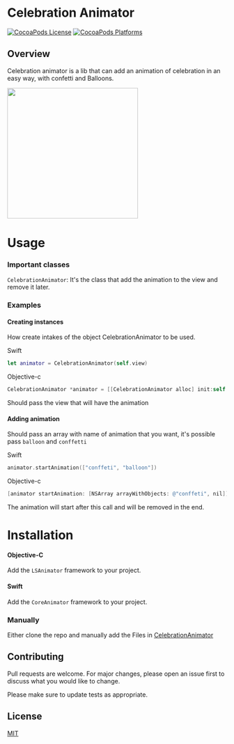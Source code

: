 # Celebration Animator

[![CocoaPods License](https://img.shields.io/cocoapods/l/SwiftySound.svg)](https://raw.githubusercontent.com/adamcichy/SwiftySound/master/LICENSE)
[![CocoaPods Platforms](https://img.shields.io/cocoapods/p/SwiftySound.svg)](https://cocoapods.org/pods/SwiftySound)



## Overview
Celebration animator is a lib that can add an animation of celebration in an easy way, with confetti and Balloons.

<img src="Sources/celebrationAnimator.gif" width="300" />


# Usage

### Important classes
`CelebrationAnimator`: It's the class that add the animation to the view and remove it later.

### Examples
#### Creating instances
How create intakes of the object CelebrationAnimator to be used.

Swift
```swift
let animator = CelebrationAnimator(self.view)
```
Objective-c
```objective-c
CelebrationAnimator *animator = [[CelebrationAnimator alloc] init:self.view];
```
Should pass the view that will have the animation

#### Adding animation
Should pass an array with name of animation that you want, it's possible pass `balloon` and `conffetti`

Swift
```swift
animator.startAnimation(["conffeti", "balloon"])
```
Objective-c
```objective-c
[animator startAnimation: [NSArray arrayWithObjects: @"conffeti", nil]];
```

The animation will start after this call and will be removed in the end.


# Installation

#### Objective-C

Add the `LSAnimator` framework to your project.

#### Swift

Add the `CoreAnimator` framework to your project.

### Manually

Either clone the repo and manually add the Files in [CelebrationAnimator](https://github.com/leonardo252/CelebrationAnimation)


## Contributing
Pull requests are welcome. For major changes, please open an issue first to discuss what you would like to change.

Please make sure to update tests as appropriate.

## License
[MIT](https://choosealicense.com/licenses/mit/)
